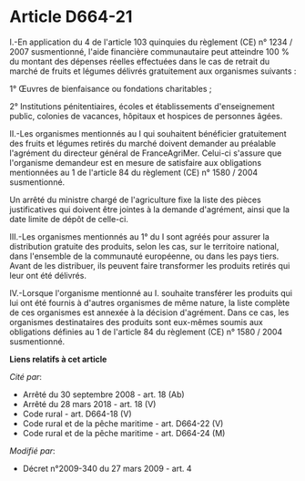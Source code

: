 # Article D664-21

I.-En application du 4 de l'article 103 quinquies du règlement (CE) n° 1234 / 2007 susmentionné, l'aide financière
communautaire peut atteindre 100 % du montant des dépenses réelles effectuées dans le cas de retrait du marché de fruits et
légumes délivrés gratuitement aux organismes suivants : 

1° Œuvres de bienfaisance ou fondations charitables ; 

2° Institutions pénitentiaires, écoles et établissements d'enseignement public, colonies de vacances, hôpitaux et hospices de
personnes âgées. 

II.-Les organismes mentionnés au I qui souhaitent bénéficier gratuitement des fruits et légumes retirés du marché doivent
demander au préalable l'agrément du directeur général de FranceAgriMer. Celui-ci s'assure que l'organisme demandeur est en
mesure de satisfaire aux obligations mentionnées au 1 de l'article 84 du règlement (CE) n° 1580 / 2004 susmentionné. 

Un arrêté du ministre chargé de l'agriculture fixe la liste des pièces justificatives qui doivent être jointes à la demande
d'agrément, ainsi que la date limite de dépôt de celle-ci. 

III.-Les organismes mentionnés au 1° du I sont agréés pour assurer la distribution gratuite des produits, selon les cas, sur
le territoire national, dans l'ensemble de la communauté européenne, ou dans les pays tiers. Avant de les distribuer, ils
peuvent faire transformer les produits retirés qui leur ont été délivrés. 

IV.-Lorsque l'organisme mentionné au I. souhaite transférer les produits qui lui ont été fournis à d'autres organismes de
même nature, la liste complète de ces organismes est annexée à la décision d'agrément. Dans ce cas, les organismes
destinataires des produits sont eux-mêmes soumis aux obligations définies au 1 de l'article 84 du règlement (CE) n° 1580 /
2004 susmentionné.

**Liens relatifs à cet article**

_Cité par_:

  - Arrêté du 30 septembre 2008 - art. 18 (Ab)
  - Arrêté du 28 mars 2018 - art. 18 (V)
  - Code rural - art. D664-18 (V)
  - Code rural et de la pêche maritime - art. D664-22 (V)
  - Code rural et de la pêche maritime - art. D664-24 (M)

_Modifié par_:

  - Décret n°2009-340 du 27 mars 2009 - art. 4
